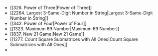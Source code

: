 - [[326. Power of Three|Power of Three]]
- [[2264. Largest 3-Same-Digit Number in String|Largest 3-Same-Digit Number in String]]
- [[342. Power of Four|Power of Four]]
- [[1323. Maximum 69 Number|Maximum 69 Number]]
- [[837. New 21 Game|New 21 Game]]
- [[1277. Count Square Submatrices with All Ones|Count Square Submatrices with All Ones]]
- 